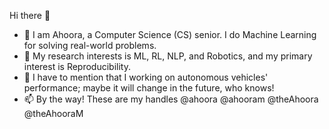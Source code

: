 Hi there 👋
- 🌱 I am Ahoora, a Computer Science (CS) senior. I do Machine Learning for solving real-world problems.
- 👀 My research interests is ML, RL, NLP, and Robotics, and my primary interest is Reproducibility.
- 🔭 I have to mention that I working on autonomous vehicles' performance; maybe it will change in the future, who knows!
- 📫 By the way! These are my handles @ahoora @ahooram @theAhoora @theAhooraM

